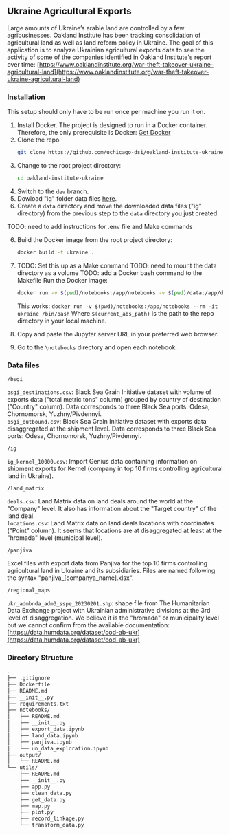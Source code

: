 ## Ukraine Agricultural Exports

Large amounts of Ukraine’s arable land are controlled by a few agribusinesses. Oakland Institute has been tracking consolidation of agricultural land as well as land reform policy in Ukraine. The goal of this application is to analyze Ukrainian agricultural exports data to see the activity of some of the companies identified in Oakland Institute's report over time: [https://www.oaklandinstitute.org/war-theft-takeover-ukraine-agricultural-land](https://www.oaklandinstitute.org/war-theft-takeover-ukraine-agricultural-land)

### Installation

This setup should only have to be run once per machine you run it on.

1. Install Docker. The project is designed to run in a Docker container. Therefore, the only prerequisite is Docker: [Get Docker](https://docs.docker.com/get-docker/)
2. Clone the repo
   ```sh
   git clone https://github.com/uchicago-dsi/oakland-institute-ukraine.git
   ```
3. Change to the root project directory:
   ```sh
   cd oakland-institute-ukraine
   ```
4. Switch to the `dev` branch.
5. Dowload "ig" folder data files [here](https://drive.google.com/drive/folders/1OPAzWTEhAXpetQs9hApin_KW1GmGRpf4).
7. Create a `data` directory and move the downloaded data files ("ig" directory) from the previous step to the `data` directory you just created.

TODO: need to add instructions for .env file and Make commands

6. Build the Docker image from the root project directory:
   ```sh
   docker build -t ukraine .
   ```
7. TODO: Set this up as a Make command
   TODO: need to mount the data directory as a volume
   TODO: add a Docker bash command to the Makefile
   Run the Docker image:

   ```sh
   docker run -v $(pwd)/notebooks:/app/notebooks -v $(pwd)/data:/app/data --name notebooks-jupyter --rm -p 8888:8888 -t ukraine
   ```

   This works:
   `docker run -v $(pwd)/notebooks:/app/notebooks --rm -it ukraine /bin/bash`
   Where `$(current_abs_path)` is the path to the repo directory in your local machine.

8. Copy and paste the Jupyter server URL in your preferred web browser.
9. Go to the `\notebooks` directory and open each notebook.

### Data files

`/bsgi`

`bsgi_destinations.csv`: Black Sea Grain Initiative dataset with volume of exports
data ("total metric tons" column) grouped by country of destination ("Country" column).
Data corresponds to three Black Sea ports: Odesa, Chornomorsk, Yuzhny/Pivdennyi.<br>
`bsgi_outbound.csv`: Black Sea Grain Initiative dataset with exports
data disaggregated at the shipment level. Data corresponds to three Black Sea
ports: Odesa, Chornomorsk, Yuzhny/Pivdennyi.

`/ig`

`ig_kernel_10000.csv`: Import Genius data containing information on shipment exports for Kernel
(company in top 10 firms controlling agricultural land in Ukraine).

`/land_matrix`

`deals.csv`: Land Matrix data on land deals around the world at the "Company" level.
It also has information about the "Target country" of the land deal.<br>
`locations.csv`: Land Matrix data on land deals locations with coordinates ("Point" column).
It seems that locations are at disaggregated at least at the "hromada" level (municipal level).

`/panjiva`

Excel files with export data from Panjiva for the top 10 firms controlling
agricultural land in Ukraine and its subsidiaries. Files are named following the
syntax "panjiva\_[companya_name].xlsx".

`/regional_maps`

`ukr_admbnda_adm3_sspe_20230201.shp`: shape file from The Humanitarian Data Exchange
project with Ukrainian administrative divisions at the 3rd level of disaggregation.
We believe it is the "hromada" or municipality level but we cannot confirm from
the available documentation: [https://data.humdata.org/dataset/cod-ab-ukr](https://data.humdata.org/dataset/cod-ab-ukr)

### Directory Structure

```sh
.
├── .gitignore
├── Dockerfile
├── README.md
├── __init__.py
├── requirements.txt
├── notebooks/
│   ├── README.md
│   ├── __init__.py
│   ├── export_data.ipynb
│   ├── land_data.ipynb
│   ├── panjiva.ipynb
│   └── un_data_exploration.ipynb
├── output/
│   └── README.md
└── utils/
    ├── README.md
    ├── __init__.py
    ├── app.py
    ├── clean_data.py
    ├── get_data.py
    ├── map.py
    ├── plot.py
    ├── record_linkage.py
    └── transform_data.py
```
